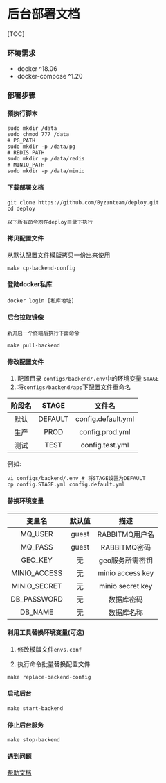 # 后台部署文档

[TOC]

### 环境需求

 - docker ^18.06
 - docker-compose ^1.20

### 部署步骤

#### 预执行脚本

```shell
sudo mkdir /data
sudo chmod 777 /data
# PG_PATH
sudo mkdir -p /data/pg
# REDIS PATH
sudo mkdir -p /data/redis
# MINIO_PATH
sudo mkdir -p /data/minio
```

#### 下载部署文档

```shell
git clone https://github.com/Byzanteam/deploy.git
cd deploy
```

`以下所有命令均在deploy目录下执行`

#### 拷贝配置文件

从默认配置文件模版拷贝一份出来使用

```shell
make cp-backend-config
```

#### 登陆docker私库

```shell
docker login [私库地址]
```

#### 后台拉取镜像

`新开启一个终端后执行下面命令`

```shell
make pull-backend
```

#### 修改配置文件

 1. 配置目录 `configs/backend/.env`中的环境变量 `STAGE`
 2. 将`configs/backend/app`下配置文件重命名

|阶段名|STAGE|文件名|
|:--:|:--:|:--:|
|默认|DEFAULT|config.default.yml|
|生产|PROD|config.prod.yml|
|测试|TEST|config.test.yml|

例如:

```
vi configs/backend/.env # 将STAGE设置为DEFAULT
cp config.STAGE.yml config.default.yml
```

#### 替换环境变量

|变量名|默认值|描述|
|:--:|:--:|:--:|
|MQ_USER|guest|RABBITMQ用户名|
|MQ_PASS|guest|RABBITMQ密码|
|GEO_KEY|无|geo服务所需密钥|
|MINIO_ACCESS|无|minio access key|
|MINIO_SECRET|无|minio secret key|
|DB_PASSWORD|无|数据库密码|
|DB_NAME|无|数据库名称|

#### 利用工具替换环境变量(可选)

1. 修改模版文件`envs.conf`

2. 执行命令批量替换配置文件

```shell
make replace-backend-config
```

#### 启动后台

```shell
make start-backend
```

#### 停止后台服务

```shell
make stop-backend
```

#### 遇到问题

[帮助文档](https://github.com/Byzanteam/deploy/issues)
